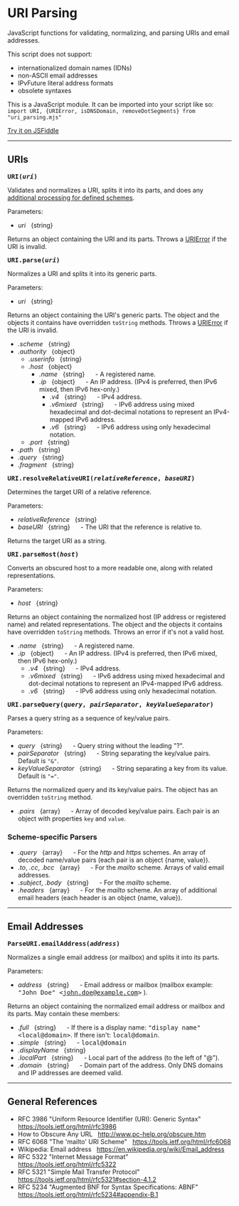 # URI Parsing

JavaScript functions for validating, normalizing, and parsing URIs and email addresses.

This script does not support:
- internationalized domain names (IDNs)
- non-ASCII email addresses
- IPvFuture literal address formats
- obsolete syntaxes

This is a JavaScript module. It can be imported into your script like so: `import URI, {URIError, isDNSDomain, removeDotSegments} from "uri_parsing.mjs"`

[Try it on JSFiddle](https://jsfiddle.net/gh/get/library/pure/wizard04wsu/URI_Parsing/demo/)

---

## URIs

**<samp style="background-color:transparent">URI(*uri*)</samp>**

Validates and normalizes a URI, splits it into its parts, and does any [additional processing for defined schemes](#schemeParser).

Parameters:
- *uri* &nbsp; {string}

Returns an object containing the URI and its parts. Throws a [URIError](#urierror) if the URI is invalid.


**<samp style="background-color:transparent">URI.parse(*uri*)</samp>**

Normalizes a URI and splits it into its generic parts.

Parameters:
- *uri* &nbsp; {string}

Returns an object containing the URI's generic parts. The object and the objects it contains have overridden `toString` methods. Throws a [URIError](#urierror) if the URI is invalid.
- *.scheme* &nbsp; {string}
- *.authority* &nbsp; {object}
    - *.userinfo* &nbsp; {string}
    - *.host* &nbsp; {object}
        - *.name* &nbsp; {string} &nbsp;&nbsp;&nbsp;&nbsp; - A registered name.
        - *.ip* &nbsp; {object} &nbsp;&nbsp;&nbsp;&nbsp; - An IP address. (IPv4 is preferred, then IPv6 mixed, then IPv6 hex-only.)
            - *.v4* &nbsp; {string} &nbsp;&nbsp;&nbsp;&nbsp; - IPv4 address.
            - *.v6mixed* &nbsp; {string} &nbsp;&nbsp;&nbsp;&nbsp; - IPv6 address using mixed hexadecimal and dot-decimal notations to represent an IPv4-mapped IPv6 address.
            - *.v6* &nbsp; {string} &nbsp;&nbsp;&nbsp;&nbsp; - IPv6 address using only hexadecimal notation.
    - *.port* &nbsp; {string}
- *.path* &nbsp; {string}
- *.query* &nbsp; {string}
- *.fragment* &nbsp; {string}


**<samp style="background-color:transparent">URI.resolveRelativeURI(*relativeReference*, *baseURI*)</samp>**

Determines the target URI of a relative reference.

Parameters:
- *relativeReference* &nbsp; {string}
- *baseURI* &nbsp; {string} &nbsp;&nbsp;&nbsp;&nbsp; - The URI that the reference is relative to.

Returns the target URI as a string.


**<samp style="background-color:transparent">URI.parseHost(*host*)</samp>**

Converts an obscured host to a more readable one, along with related representations.

Parameters:
- *host* &nbsp; {string}

Returns an object containing the normalized host (IP address or registered name) and related representations. The object and the objects it contains have overridden `toString` methods. Throws an error if it's not a valid host.
- *.name* &nbsp; {string} &nbsp;&nbsp;&nbsp;&nbsp; - A registered name.
- *.ip* &nbsp; {object} &nbsp;&nbsp;&nbsp;&nbsp; - An IP address. (IPv4 is preferred, then IPv6 mixed, then IPv6 hex-only.)
    - *.v4* &nbsp; {string} &nbsp;&nbsp;&nbsp;&nbsp; - IPv4 address.
    - *.v6mixed* &nbsp; {string} &nbsp;&nbsp;&nbsp;&nbsp; - IPv6 address using mixed hexadecimal and dot-decimal notations to represent an IPv4-mapped IPv6 address.
    - *.v6* &nbsp; {string} &nbsp;&nbsp;&nbsp;&nbsp; - IPv6 address using only hexadecimal notation.


**<samp style="background-color:transparent">URI.parseQuery(*query*, *pairSeparator*, *keyValueSeparator*)</samp>**

Parses a query string as a sequence of key/value pairs.

Parameters:
- *query* &nbsp; {string} &nbsp;&nbsp;&nbsp;&nbsp; - Query string without the leading "?".
- *pairSeparator* &nbsp; {string} &nbsp;&nbsp;&nbsp;&nbsp; - String separating the key/value pairs. Default is `"&"`.
- *keyValueSeparator* &nbsp; {string} &nbsp;&nbsp;&nbsp;&nbsp; - String separating a key from its value. Default is `"="`.

Returns the normalized query and its key/value pairs. The object has an overridden `toString` method.
- *.pairs* &nbsp; {array} &nbsp;&nbsp;&nbsp;&nbsp; - Array of decoded key/value pairs. Each pair is an object with properties `key` and `value`.


### Scheme-specific Parsers








- *.query* &nbsp; {array} &nbsp;&nbsp;&nbsp;&nbsp; - For the *http* and *https* schemes. An array of decoded name/value pairs (each pair is an object {name, value}).
- *.to*, *.cc*, *.bcc* &nbsp; {array} &nbsp;&nbsp;&nbsp;&nbsp; - For the *mailto* scheme. Arrays of valid email addresses.
- *.subject*, *.body* &nbsp; {string} &nbsp;&nbsp;&nbsp;&nbsp; - For the *mailto* scheme.
- *.headers* &nbsp; {array} &nbsp;&nbsp;&nbsp;&nbsp; - For the *mailto* scheme. An array of additional email headers (each header is an object {name, value}).

---








## Email Addresses

**<samp style="background-color:transparent">ParseURI.emailAddress(*address*)</samp>**

Normalizes a single email address (or mailbox) and splits it into its parts.

Parameters:
- *address* &nbsp; {string} &nbsp;&nbsp;&nbsp;&nbsp; - Email address or mailbox (mailbox example: <samp>"John Doe" &lt;john.doe@example.com&gt;</samp> ).

Returns an object containing the normalized email address or mailbox and its parts. May contain these members:
- *.full* &nbsp; {string} &nbsp;&nbsp;&nbsp;&nbsp; - If there is a display name: <samp>"display name" &lt;local@domain&gt;</samp>. If there isn't: <samp>local@domain</samp>.
- *.simple* &nbsp; {string} &nbsp;&nbsp;&nbsp;&nbsp; - <samp>local@domain</samp>
- *.displayName* &nbsp; {string}
- *.localPart* &nbsp; {string} &nbsp;&nbsp;&nbsp;&nbsp; - Local part of the address (to the left of "@").
- *.domain* &nbsp; {string} &nbsp;&nbsp;&nbsp;&nbsp; - Domain part of the address. Only DNS domains and IP addresses are deemed valid.

---

## General References

- RFC 3986 "Uniform Resource Identifier (URI): Generic Syntax" &nbsp; https://tools.ietf.org/html/rfc3986
- How to Obscure Any URL &nbsp; http://www.pc-help.org/obscure.htm
- RFC 6068 "The 'mailto' URI Scheme" &nbsp; https://tools.ietf.org/html/rfc6068
- Wikipedia: Email address &nbsp; https://en.wikipedia.org/wiki/Email_address
- RFC 5322 "Internet Message Format" &nbsp; https://tools.ietf.org/html/rfc5322
- RFC 5321 "Simple Mail Transfer Protocol" &nbsp; https://tools.ietf.org/html/rfc5321#section-4.1.2
- RFC 5234 "Augmented BNF for Syntax Specifications: ABNF" &nbsp; https://tools.ietf.org/html/rfc5234#appendix-B.1
